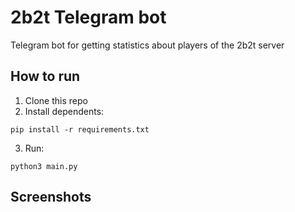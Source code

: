 # 2b2t Telegram bot
Telegram bot for getting statistics about players of the 2b2t server

## How to run
1. Clone this repo
2. Install dependents:
```
pip install -r requirements.txt
```
3. Run:
```
python3 main.py
```

## Screenshots

